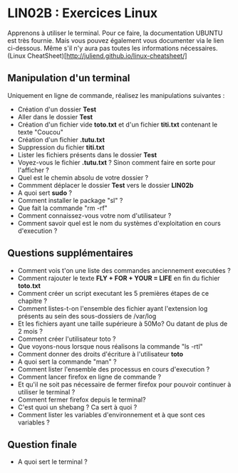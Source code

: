 # LIN02B : Exercices Linux
Apprenons à utiliser le terminal. 
Pour ce faire, la documentation UBUNTU est très fournie. Mais vous pouvez également vous documenter via le lien ci-dessous. Même s'il n'y aura pas toutes les informations nécessaires. 
(Linux CheatSheet)[http://juliend.github.io/linux-cheatsheet/]

## Manipulation d'un terminal
Uniquement en ligne de commande, réalisez les manipulations suivantes : 
 * Création d'un dossier __Test__
 * Aller dans le dossier __Test__
 * Création d'un fichier vide __toto.txt__ et d'un fichier __titi.txt__ contenant le texte "Coucou"
 * Création d'un fichier __.tutu.txt__
 * Suppression du fichier __titi.txt__
 * Lister les fichiers présents dans le dossier __Test__
 * Voyez-vous le fichier __.tutu.txt__ ? Sinon comment faire en sorte pour l'afficher ? 
 * Quel est le chemin absolu de votre dossier ? 
 * Commment déplacer le dossier __Test__ vers le dossier __LIN02b__
 * A quoi sert __sudo__ ?
 * Comment installer le package "sl" ?
 * Que fait la commande "rm -rf"
 * Comment connaissez-vous votre nom d'utilisateur ? 
 * Comment savoir quel est le nom du systèmes d'exploitation en cours d'execution ? 

## Questions supplémentaires 
 * Comment vois t'on une liste des commandes anciennement executées ?
 * Comment rajouter le texte __FLY + FOR + YOUR = LIFE__ en fin du fichier __toto.txt__
 * Comment créer un script executant les 5 premières étapes de ce chapitre ? 
 * Comment listes-t-on l'ensemble des fichier ayant l'extension log présents au sein des sous-dossiers de /var/log
 * Et les fichiers ayant une taille supérieure à 50Mo? Ou datant de plus de 2 mois ? 
 * Comment créer l'utilisateur toto ?
 * Que voyons-nous lorsque nous réalisons la commande "ls -rtl"
 * Comment donner des droits d'écriture à l'utilisateur __toto__
 * A quoi sert la commande "man" ?
 * Comment lister l'ensemble des processus en cours d'execution  ?
 * Comment lancer firefox en ligne de commande ?
 * Et qu'il ne soit pas nécessaire de fermer firefox pour pouvoir continuer à utiliser le terminal ? 
 * Comment fermer firefox depuis le terminal?
 * C'est quoi un shebang ? Ca sert à quoi ? 
 * Comment lister les variables d'environnement et à que sont ces variables ? 

## Question finale
 * A quoi sert le terminal ? 
